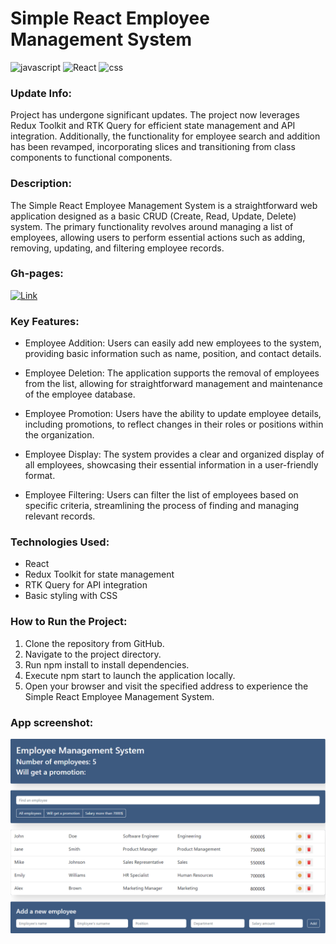 # Simple React Employee Management System

![javascript](https://img.shields.io/badge/JavaScript-F7DF1E.svg?style=flat&logo=javascript&logoColor=black)
![React](https://img.shields.io/badge/React-61DAFB.svg?style=flat&logo=react&logoColor=white)
![css](https://img.shields.io/badge/CSS3-1572B6.svg?style=flat&logo=css3&logoColor=white)

### Update Info:

Project has undergone significant updates. The project now leverages Redux Toolkit and RTK Query for efficient state management and API integration. Additionally, the functionality for employee search and addition has been revamped, incorporating slices and transitioning from class components to functional components.

### Description:

The Simple React Employee Management System is a straightforward web application designed as a basic CRUD (Create, Read, Update, Delete) system. The primary functionality revolves around managing a list of employees, allowing users to perform essential actions such as adding, removing, updating, and filtering employee records.

### Gh-pages:

[![Link](https://img.shields.io/badge/Link-%20Employee_app-blue?style=flat&logo=link&logoColor=white)](https://atorami.github.io/employee_app/)

### Key Features:

- Employee Addition: Users can easily add new employees to the system, providing basic information such as name, position, and contact details.

- Employee Deletion: The application supports the removal of employees from the list, allowing for straightforward management and maintenance of the employee database.

- Employee Promotion: Users have the ability to update employee details, including promotions, to reflect changes in their roles or positions within the organization.

- Employee Display: The system provides a clear and organized display of all employees, showcasing their essential information in a user-friendly format.

- Employee Filtering: Users can filter the list of employees based on specific criteria, streamlining the process of finding and managing relevant records.

### Technologies Used:

- React
- Redux Toolkit for state management
- RTK Query for API integration
- Basic styling with CSS

### How to Run the Project:

1. Clone the repository from GitHub.
1. Navigate to the project directory.
1. Run npm install to install dependencies.
1. Execute npm start to launch the application locally.
1. Open your browser and visit the specified address to experience the Simple React Employee Management System.

### App screenshot:

![App Screenshot](employee-app.png)
